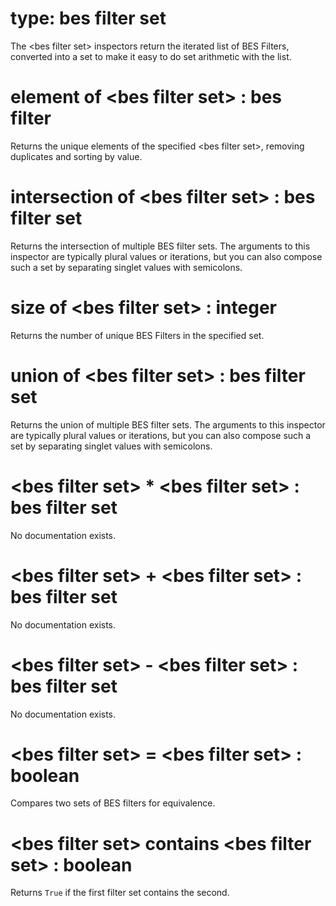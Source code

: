 # type: bes filter set

The &lt;bes filter set&gt; inspectors return the iterated list of BES Filters, converted into a set to make it easy to do set arithmetic with the list.

# element of &lt;bes filter set&gt; : bes filter

Returns the unique elements of the specified &lt;bes filter set&gt;, removing duplicates and sorting by value.

# intersection of &lt;bes filter set&gt; : bes filter set

Returns the intersection of multiple BES filter sets. The arguments to this inspector are typically plural values or iterations, but you can also compose such a set by separating singlet values with semicolons.

# size of &lt;bes filter set&gt; : integer

Returns the number of unique BES Filters in the specified set.

# union of &lt;bes filter set&gt; : bes filter set

Returns the union of multiple BES filter sets. The arguments to this inspector are typically plural values or iterations, but you can also compose such a set by separating singlet values with semicolons.

# &lt;bes filter set&gt; * &lt;bes filter set&gt; : bes filter set

No documentation exists.

# &lt;bes filter set&gt; + &lt;bes filter set&gt; : bes filter set

No documentation exists.

# &lt;bes filter set&gt; - &lt;bes filter set&gt; : bes filter set

No documentation exists.

# &lt;bes filter set&gt; = &lt;bes filter set&gt; : boolean

Compares two sets of BES filters for equivalence.

# &lt;bes filter set&gt; contains &lt;bes filter set&gt; : boolean

Returns `True` if the first filter set contains the second.
